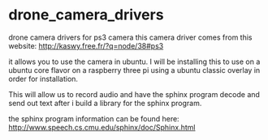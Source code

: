 # drone_camera_drivers
drone camera drivers for ps3 camera
this camera driver comes from this website: http://kaswy.free.fr/?q=node/38#ps3

it allows you to use the camera in ubuntu. I will be installing this to use on a ubuntu core flavor on a raspberry three pi using a ubuntu classic overlay in order for installation.

This will allow us to record audio and have the sphinx program decode and send out text after i build a library for the sphinx program.

the sphinx program information can be found here: http://www.speech.cs.cmu.edu/sphinx/doc/Sphinx.html
